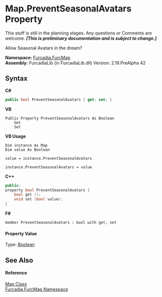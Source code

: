 # Map.PreventSeasonalAvatars Property 
This stuff is still in the planning stages. Any questions or Comments are welcome. _**\[This is preliminary documentation and is subject to change.\]**_

Allow Seasonal Avatars in the dream?

**Namespace:**&nbsp;<a href="N_Furcadia_FurcMap">Furcadia.FurcMap</a><br />**Assembly:**&nbsp;FurcadiaLib (in FurcadiaLib.dll) Version: 2.19.PreAlpha 42

## Syntax

**C#**<br />
``` C#
public bool PreventSeasonalAvatars { get; set; }
```

**VB**<br />
``` VB
Public Property PreventSeasonalAvatars As Boolean
	Get
	Set
```

**VB Usage**<br />
``` VB Usage
Dim instance As Map
Dim value As Boolean

value = instance.PreventSeasonalAvatars

instance.PreventSeasonalAvatars = value
```

**C++**<br />
``` C++
public:
property bool PreventSeasonalAvatars {
	bool get ();
	void set (bool value);
}
```

**F#**<br />
``` F#
member PreventSeasonalAvatars : bool with get, set

```


#### Property Value
Type: <a href="http://msdn2.microsoft.com/en-us/library/a28wyd50" target="_blank">Boolean</a>

## See Also


#### Reference
<a href="T_Furcadia_FurcMap_Map">Map Class</a><br /><a href="N_Furcadia_FurcMap">Furcadia.FurcMap Namespace</a><br />